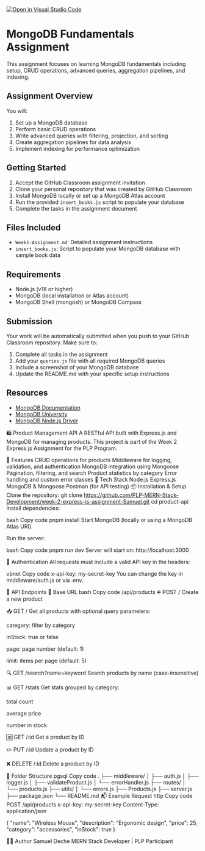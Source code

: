 [![Open in Visual Studio Code](https://classroom.github.com/assets/open-in-vscode-2e0aaae1b6195c2367325f4f02e2d04e9abb55f0b24a779b69b11b9e10269abc.svg)](https://classroom.github.com/online_ide?assignment_repo_id=19673379&assignment_repo_type=AssignmentRepo)
# MongoDB Fundamentals Assignment

This assignment focuses on learning MongoDB fundamentals including setup, CRUD operations, advanced queries, aggregation pipelines, and indexing.

## Assignment Overview

You will:
1. Set up a MongoDB database
2. Perform basic CRUD operations
3. Write advanced queries with filtering, projection, and sorting
4. Create aggregation pipelines for data analysis
5. Implement indexing for performance optimization

## Getting Started

1. Accept the GitHub Classroom assignment invitation
2. Clone your personal repository that was created by GitHub Classroom
3. Install MongoDB locally or set up a MongoDB Atlas account
4. Run the provided `insert_books.js` script to populate your database
5. Complete the tasks in the assignment document

## Files Included

- `Week1-Assignment.md`: Detailed assignment instructions
- `insert_books.js`: Script to populate your MongoDB database with sample book data

## Requirements

- Node.js (v18 or higher)
- MongoDB (local installation or Atlas account)
- MongoDB Shell (mongosh) or MongoDB Compass

## Submission

Your work will be automatically submitted when you push to your GitHub Classroom repository. Make sure to:

1. Complete all tasks in the assignment
2. Add your `queries.js` file with all required MongoDB queries
3. Include a screenshot of your MongoDB database
4. Update the README.md with your specific setup instructions

## Resources

- [MongoDB Documentation](https://docs.mongodb.com/)
- [MongoDB University](https://university.mongodb.com/)
- [MongoDB Node.js Driver](https://mongodb.github.io/node-mongodb-native/) 



🛍️ Product Management API
A RESTful API built with Express.js and MongoDB for managing products. This project is part of the Week 2 Express.js Assignment for the PLP Program.

🚀 Features
CRUD operations for products
Middleware for logging, validation, and authentication
MongoDB integration using Mongoose
Pagination, filtering, and search
Product statistics by category
Error handling and custom error classes
🧾 Tech Stack
Node.js
Express.js
MongoDB & Mongoose
Postman (for API testing)
📦 Installation & Setup
Clone the repository:
git clone https://github.com/PLP-MERN-Stack-Development/week-2-express-js-assignment-Samuel.git
cd product-api
Install dependencies:

bash
Copy code
pnpm install
Start MongoDB (locally or using a MongoDB Atlas URI).

Run the server:

bash
Copy code
pnpm run dev
Server will start on: http://localhost:3000

🔐 Authentication
All requests must include a valid API key in the headers:

vbnet
Copy code
x-api-key: my-secret-key
You can change the key in middleware/auth.js or via .env.

📘 API Endpoints
📍 Base URL
bash
Copy code
/api/products
➕ POST /
Create a new product

📥 GET /
Get all products with optional query parameters:

category: filter by category

inStock: true or false

page: page number (default: 1)

limit: items per page (default: 5)

🔍 GET /search?name=keyword
Search products by name (case-insensitive)

📊 GET /stats
Get stats grouped by category:

total count

average price

number in stock

🆔 GET /:id
Get a product by ID

✏️ PUT /:id
Update a product by ID

❌ DELETE /:id
Delete a product by ID

📁 Folder Structure
pgsql
Copy code
.
├── middleware/
│   ├── auth.js
│   ├── logger.js
│   ├── validateProduct.js
│   └── errorHandler.js
├── routes/
│   └── products.js
├── utils/
│   └── errors.js
├── Products.js
├── server.js
├── package.json
└── README.md
📬 Example Request
http
Copy code
POST /api/products
x-api-key: my-secret-key
Content-Type: application/json

{
  "name": "Wireless Mouse",
  "description": "Ergonomic design",
  "price": 25,
  "category": "accessories",
  "inStock": true
}


🧑‍💻 Author
Samuel Deche 
MERN Stack Developer | PLP Participant
